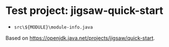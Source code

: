 # Test project: jigsaw-quick-start

- `src\${MODULE}\module-info.java`

Based on https://openjdk.java.net/projects/jigsaw/quick-start.
